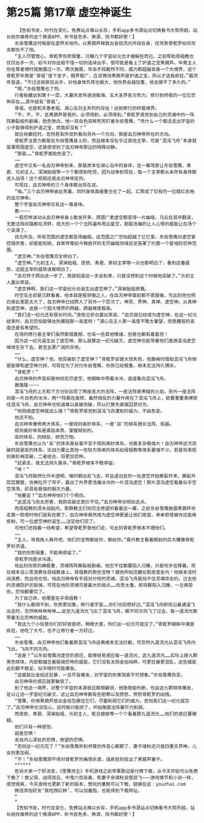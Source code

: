 # 第25篇 第17章 虚空神诞生
        【告知书友，时代在变化，免费站点难以长存，手机app多书源站点切换看书大势所趋，站长给你推荐的这个换源APP，听书音色多、换源、找书都好使！】
       东伯雪鹰这时候是在虚界天地内，以黑葫芦释放出金焰流光环绕在身，任凭那骨乾罗如何攻击都伤不了他。
       “主人尽管放心，骨乾罗伤势很重，沉睡几个宇宙纪元也才缓解些而已。之前帮助母祖教也仅仅出手一次，如今对你这般不惜一切的连续出手，很可能是看上了护道之宝黑葫芦。毕竟主人你在尊者境时就施展过一次，两次施展，攻击手段截然不同，威力都超越自身一个大境界，这个骨乾罗毕竟是‘骨祖’座下圣子，眼界极广，应该猜测黑葫芦是护道之宝，所以才这般疯狂。”器灵传音道，“不过这般疯狂出手，对他身体负荷也极大，他伤势会越加重，他支撑不了多久的。”
       “嗯。”东伯雪鹰也了然。
       行者秘藏达到第十一层，大量讯息传递进脑海，五大圣界各方势力，修行到终极的一位位恐怖存在……其中就有‘骨祖’。
       骨祖，也是和天愚老祖、湖心岛剑主并列的存在！达到修行的终极境界。
       “不，不，不，这黑葫芦是我的，必须得到，必须得到。”骨乾罗感觉到自己的灵魂中的一阵阵撕裂般的剧痛，脸色煞白，他一双血色双眸死死盯着东伯雪鹰，“凭什么一个都没走出宇宙的小子能够得到护道之宝，而我却没有？”
       就在他癫狂时，忽然若有所觉的看向另外一个方向，那是血刃神帝所在的方向。
       骨乾罗注意力都是在东伯雪鹰身上的，而且根本没在乎过其他主宰，可是‘混沌飞舟’本身就笼罩周围虚空，还是感觉到了血刃神帝那边的特殊动静。
       “那是……”骨乾罗面脸色变了。
       ……
       虚空中又有一名血刃神帝到来，那是原本在湖心岛中的身体，这一幕场景让东伯雪鹰、青君、元初主人、深渊始祖等一个个都感到吃惊，因为战争到现在，每一个主宰都从未所有身体都进入战场！这个规矩还是血刃神帝定的。
       可现在，血刃神帝的三个身体都出现在这。
       “嗡。”三个血刃神帝彼此笑着，同时身体直接重合在了一起，汇聚成了仅有的一位暗红衣袍的血刃神帝。
       整个宇宙血刃神帝仅有这一尊身体。
       轰~~~~
       一股恐怖波动从血刃神帝身上散发开来，周围广袤虚空都变得一片幽暗，乌云在其中翻滚，无数法阵纹路都在流转，庞大的一个个法阵遍布周边星空，那股浩瀚的让人心悸的威能让在场个个呆滞了。
       目光所及，所有范围的虚空都变得幽暗，这范围之广恐怕超越了亿亿里，东伯雪鹰对虚空掌控很厉害，却是能知晓，自家师尊如今释放开的无尽幽暗领域足足笼罩了约莫一个星域的恐怖范围。
       “虚空神。”东伯雪鹰完全明白了。
       “虚空神。”元初主人、深渊始祖、庞依、青君、炼狱主宰等一众也都明白了，看到这番威势，远超主宰的威势谁都明白了。
       “血刃终于跨出这一步了，我就知道这一天会到来，只是没想到这个时候他突破了。”元初主人露出笑容。
       “虚空神啊，我们这一宇宙纪元也诞生出虚空神了。”深渊始祖感慨。
       时空岛主却是沉默看着，他本就是极骄傲之人，在血刃神帝面前都不愿服输，可此刻他也明白彼此差距太大了，血刃神帝已经跨入了另外一个层次了。神灵、界神、真神、虚空神。从真神到虚空神，这是一个超大境界的跨越，跨越难度极高。
       “我们这一纪元还有很长时间。”庞依见状也露出笑容，“血刃就已经成为虚空神，在这一纪元结束时，血刃恐怕能够达到魔祖那一高度吧！”湖心岛主人那一高度不敢太奢望，但是魔祖的高度还是有希望的。
       在场的修行者主宰们虽然都很震撼，也有一些其他情绪，但是也都有着喜悦！
       因为这一纪元诞生出了虚空神，那么就算这一纪元破灭，虚空神也能带着他们遨游混沌虚空继续生存下去，甚至去更广阔的天地。
       ……
       “什么，虚空神？他，他突破到了虚空神？”骨乾罗却是大惊失色，他巅峰时借助混沌飞舟倒是能够和虚空神力拼，可现在为了对付东伯雪鹰，伤势已经极重，根本无法持久搏杀。
       “骨乾罗！”
       血刃神帝的声音却是响彻无尽虚空，他眼眸中带着冰冷，遥遥看向混沌飞舟。
       轰隆隆~~~~
       混沌飞舟的上方和下方分别出现了两座庞大的法阵，一座法阵是黑暗的火焰，另外一座法阵则是一片白色的冰冷，两**阵都在旋转，截然相反的力量作用在了混沌飞舟上，欲要重重束缚锁住混沌飞舟，血刃神帝也知道难以直接攻破，所以打算先直接囚禁对方。
       “他刚成虚空神就这么强？”骨乾罗感觉到混沌飞舟遭到的威力，不由色变。
       他还不知。
       血刃神帝兼修两大体系，一是规则奥妙体系，一是‘巫’的体系擅长法阵、炼器。
       规则奥妙体系是直指本质，掌握规则的。
       巫的体系，则相反，研究万物。
       东伯雪鹰也认为‘巫’的体系是丝毫不亚于规则奥妙体系，也极复杂极强大！血刃神帝这次突破的就是巫的体系，论战力要比其他一些较为简单的体系如母祖教等体系要强不少。若是将来规则奥妙再突破，二者结合，将更加恐怖。
       “赶紧走，我无法持久厮杀。”骨乾罗根本不敢停留。
       “哗！”
       混沌飞舟陡然化作半透明，嗖的朝远处飞去，并且遥远处的一处虚空开始撕裂开来，撕裂开层层膜壁，仿佛拉开了帘子，露出了外界更浩瀚冰冷的一片混沌虚空！那片混沌虚空看着似乎空空荡荡，却具有极强的毁灭力量。
       “他要走？”血刃神帝他们个个明白。
       “这混沌飞舟太厉害，我刚突破还真拦不住。”血刃神帝也明白这点。
       而母祖教的须木战船内，那群教主们则完全绝望的看着这一幕，之前东伯雪鹰施展黑葫芦夺走第一祭塔时他们就有些蒙了，血刃神帝竟然成为虚空神更是让他们绝望。单单祭塔被夺还能再炼制，可一位虚空神的诞生……注定他们完了。
       可他们还抱着一线希望，希望骨乾罗救他们走，可此刻骨乾罗根本不理他们。
       ……
       “主人，带我族人离开吧，他们的宝物都给你，都给你。”桑丹教主看着眼前的巨大雕像骨乾罗祈求道。
       “我的伤势很重，不能再停留了。”
       骨乾罗则是冰冷道。
       他此刻伤势的确极重，灵魂阵阵撕裂般剧痛，他忍不住都要陷入沉睡，只是咬牙在撑着。现在根本没心思浪费在母祖教身上，母祖教的那些宝物？据他所知还藏在那座堡垒内！他根本没时间浪费，而且他也怕，怕血刃神帝有手段对付他的灵魂，混沌飞舟是挡不住灵魂攻击的，过去他的灵魂防护还挺强，可现在他的灵魂可是最大的弱点……伤势太重，即将都陷入沉睡，一旦再受伤，恐怕都要完了。
       为了自己命，他哪里在乎母祖教！
       “我什么都得不到，伤势更加重，修行者宇宙……你们也别想好过。”混沌飞舟即将沿着通道飞出去时，忽然咻咻咻咻咻……足足九道流光飞出了混沌飞舟，朝不同方向飞了过去，每一道流光都带着无比恐怖的威能。
       “我这九个小玩意你们好好尝尝吧，稍微大意，你们这一纪元可就没了。”骨乾罗眼眸中满是疯狂，他吃了大亏，也不让修行者一方好过。
       ……
       东伯雪鹰、血刃神帝他们看着那混沌飞舟逃离根本无法拦截，可忽然九道流光从混沌飞舟内飞出，飞向不同方向。
       “这是？”以东伯雪鹰对虚空的感应，能够轻易感应每一道流光，这九道流光……实际上是九颗黑色球体，内部都蕴含着极端恐怖的威能，它们没有太阳金焰纯粹，可更狂暴更混乱，这些威能此刻都不稳定，似乎随时可能爆发。
       “这威能比金焰还狂暴，一旦尽皆爆发，对宇宙的伤害简直不可想象。”东伯雪鹰色变。
       血刃神帝的感应就更敏锐了。
       到了他这一境界，对整个宇宙的本源感应都很敏锐，他隐隐能判断，任由这九颗球体爆发，足以让这一宇宙纪元破灭，这让血刃神帝都有些胆寒以及愤怒，愤怒骨乾罗的凶残。
       “雪鹰，你用黑葫芦放出金焰包裹住它们，尽量削弱它们的威力，否则我们这一纪元就完了。”血刃神帝也没信心，这时候只能拼了，开始施展法阵要尽力削弱。
       而庞依、青君、深渊始祖、元初主人、乾合娘娘等一个个看着那九道流光……他们的感应要模糊。
       他们只有一种感觉。
       就是恐惧！
       发自内心深处的恐惧，绝望的恐惧。
       “否则这一纪元完了？”东伯雪鹰听到师尊的传音心都颤了，妻子靖秋还只是四重天界神，儿女则更加弱。
       “不！”东伯雪鹰顾不得对骨乾罗的痛恨杀意，连疯狂的拔出了黑葫芦塞子。
       ******
       告诉大家一个好消息，《雪鹰领主》手机游戏之前苹果那边是付费下载，从今天开始可以免费下载了！救父母、战项庞云、中鬼六怨巫毒、和妻子余靖秋双宿双飞~~~游戏情节和小说一样，感觉很爽，今天游戏也更新了新的版本，想玩的童鞋可以下载，链接在这：youzhai.com
       微信添加好友‘我吃西红柿’，可以加番茄，也能得到下载网址。
       *
       *
       【告知书友，时代在变化，免费站点难以长存，手机app多书源站点切换看书大势所趋，站长给你推荐的这个换源APP，听书音色多、换源、找书都好使！】